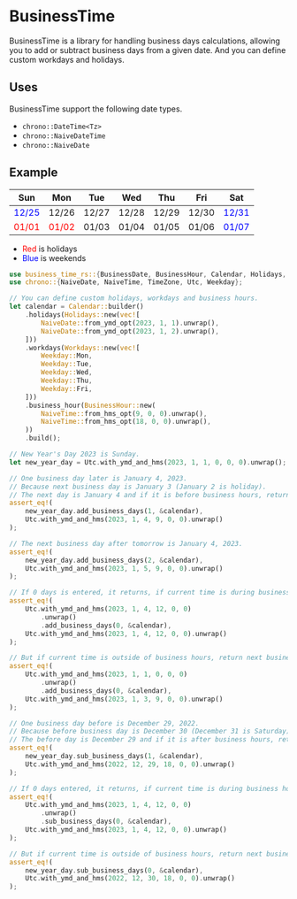 # BusinessTime

BusinessTime is a library for handling business days calculations, allowing you to add or subtract business days from a given date.
And you can define custom workdays and holidays.

## Uses

BusinessTime support the following date types.

- `chrono::DateTime<Tz>`
- `chrono::NaiveDateTime`
- `chrono::NaiveDate`

## Example

| Sun                             | Mon                            | Tue   | Wed   | Thu   | Fri   | Sat                             |
| ------------------------------- | ------------------------------ | ----- | ----- | ----- | ----- | ------------------------------- |
| <font color="blue">12/25</font> | 12/26                          | 12/27 | 12/28 | 12/29 | 12/30 | <font color="Blue">12/31</font> |
| <font color="red">01/01</font>  | <font color="red">01/02</font> | 01/03 | 01/04 | 01/05 | 01/06 | <font color="blue">01/07</font> |

- <font color="red">Red</font> is holidays
- <font color="blue">Blue</font> is weekends

```rust
use business_time_rs::{BusinessDate, BusinessHour, Calendar, Holidays, Workdays};
use chrono::{NaiveDate, NaiveTime, TimeZone, Utc, Weekday};

// You can define custom holidays, workdays and business hours.
let calendar = Calendar::builder()
    .holidays(Holidays::new(vec![
        NaiveDate::from_ymd_opt(2023, 1, 1).unwrap(),
        NaiveDate::from_ymd_opt(2023, 1, 2).unwrap(),
    ]))
    .workdays(Workdays::new(vec![
        Weekday::Mon,
        Weekday::Tue,
        Weekday::Wed,
        Weekday::Thu,
        Weekday::Fri,
    ]))
    .business_hour(BusinessHour::new(
        NaiveTime::from_hms_opt(9, 0, 0).unwrap(),
        NaiveTime::from_hms_opt(18, 0, 0).unwrap(),
    ))
    .build();

// New Year's Day 2023 is Sunday.
let new_year_day = Utc.with_ymd_and_hms(2023, 1, 1, 0, 0, 0).unwrap();

// One business day later is January 4, 2023.
// Because next business day is January 3 (January 2 is holiday).
// The next day is January 4 and if it is before business hours, return the business start time.
assert_eq!(
    new_year_day.add_business_days(1, &calendar),
    Utc.with_ymd_and_hms(2023, 1, 4, 9, 0, 0).unwrap()
);

// The next business day after tomorrow is January 4, 2023.
assert_eq!(
    new_year_day.add_business_days(2, &calendar),
    Utc.with_ymd_and_hms(2023, 1, 5, 9, 0, 0).unwrap()
);

// If 0 days is entered, it returns, if current time is during business hours, return current time.
assert_eq!(
    Utc.with_ymd_and_hms(2023, 1, 4, 12, 0, 0)
        .unwrap()
        .add_business_days(0, &calendar),
    Utc.with_ymd_and_hms(2023, 1, 4, 12, 0, 0).unwrap()
);

// But if current time is outside of business hours, return next business start hours.
assert_eq!(
    Utc.with_ymd_and_hms(2023, 1, 1, 0, 0, 0)
        .unwrap()
        .add_business_days(0, &calendar),
    Utc.with_ymd_and_hms(2023, 1, 3, 9, 0, 0).unwrap()
);

// One business day before is December 29, 2022.
// Because before business day is December 30 (December 31 is Saturday).
// The before day is December 29 and if it is after business hours, return the business end time.
assert_eq!(
    new_year_day.sub_business_days(1, &calendar),
    Utc.with_ymd_and_hms(2022, 12, 29, 18, 0, 0).unwrap()
);

// If 0 days entered, it returns, if current time is during business hours, return current time.
assert_eq!(
    Utc.with_ymd_and_hms(2023, 1, 4, 12, 0, 0)
        .unwrap()
        .sub_business_days(0, &calendar),
    Utc.with_ymd_and_hms(2023, 1, 4, 12, 0, 0).unwrap()
);

// But if current time is outside of business hours, return next business end hours.
assert_eq!(
    new_year_day.sub_business_days(0, &calendar),
    Utc.with_ymd_and_hms(2022, 12, 30, 18, 0, 0).unwrap()
);
```
